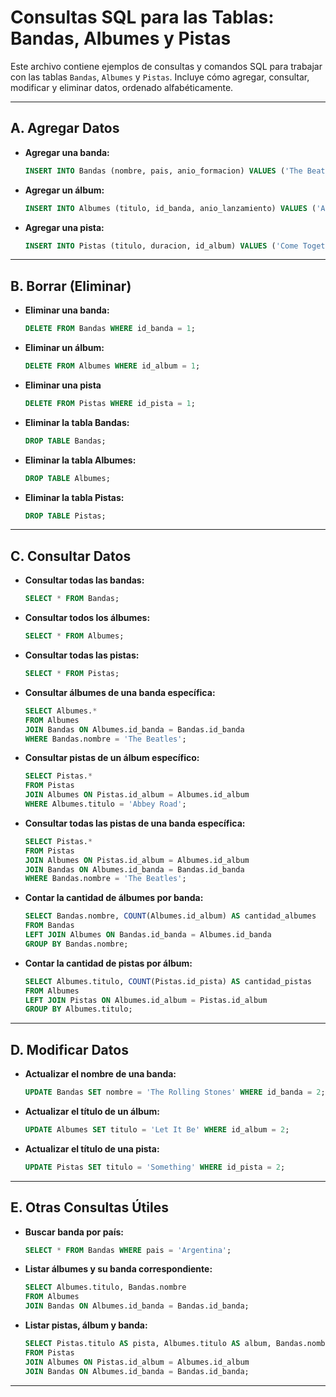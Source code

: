 # Consultas SQL para las Tablas: Bandas, Albumes y Pistas

Este archivo contiene ejemplos de consultas y comandos SQL para trabajar con las tablas `Bandas`, `Albumes` y `Pistas`. Incluye cómo agregar, consultar, modificar y eliminar datos, ordenado alfabéticamente.

---


## A. Agregar Datos

- **Agregar una banda:**
  ```sql
  INSERT INTO Bandas (nombre, pais, anio_formacion) VALUES ('The Beatles', 'Reino Unido', 1960);


- **Agregar un álbum:**
    ```sql
    INSERT INTO Albumes (titulo, id_banda, anio_lanzamiento) VALUES ('Abbey Road', 1, 1969);

- **Agregar una pista:**
    ```sql
    INSERT INTO Pistas (titulo, duracion, id_album) VALUES ('Come Together', '4:20', 1);


---

## B. Borrar (Eliminar)

- **Eliminar una banda:**
    ```sql
    DELETE FROM Bandas WHERE id_banda = 1;

- **Eliminar un álbum:**
    ```sql
    DELETE FROM Albumes WHERE id_album = 1;

- **Eliminar una pista**
    ```sql
    DELETE FROM Pistas WHERE id_pista = 1;

- **Eliminar la tabla Bandas:**
    ```sql
    DROP TABLE Bandas;

- **Eliminar la tabla Albumes:**
    ```sql
    DROP TABLE Albumes;

- **Eliminar la tabla Pistas:**
    ```sql
    DROP TABLE Pistas;


---

##  C. Consultar Datos
- **Consultar todas las bandas:**
    ```sql
    SELECT * FROM Bandas;

- **Consultar todos los álbumes:**
    ```sql
    SELECT * FROM Albumes;

- **Consultar todas las pistas:**
    ```sql
    SELECT * FROM Pistas;

- **Consultar álbumes de una banda específica:**
    ```sql
    SELECT Albumes.* 
    FROM Albumes
    JOIN Bandas ON Albumes.id_banda = Bandas.id_banda
    WHERE Bandas.nombre = 'The Beatles';

- **Consultar pistas de un álbum específico:**
    ```sql
    SELECT Pistas.*
    FROM Pistas
    JOIN Albumes ON Pistas.id_album = Albumes.id_album
    WHERE Albumes.titulo = 'Abbey Road';

- **Consultar todas las pistas de una banda específica:**
    ```sql
    SELECT Pistas.*
    FROM Pistas
    JOIN Albumes ON Pistas.id_album = Albumes.id_album
    JOIN Bandas ON Albumes.id_banda = Bandas.id_banda
    WHERE Bandas.nombre = 'The Beatles';

- **Contar la cantidad de álbumes por banda:**
    ```sql
    SELECT Bandas.nombre, COUNT(Albumes.id_album) AS cantidad_albumes
    FROM Bandas
    LEFT JOIN Albumes ON Bandas.id_banda = Albumes.id_banda
    GROUP BY Bandas.nombre;

- **Contar la cantidad de pistas por álbum:**
    ```sql
    SELECT Albumes.titulo, COUNT(Pistas.id_pista) AS cantidad_pistas    
    FROM Albumes
    LEFT JOIN Pistas ON Albumes.id_album = Pistas.id_album
    GROUP BY Albumes.titulo;


---

##  D. Modificar Datos

- **Actualizar el nombre de una banda:**
    ```sql
    UPDATE Bandas SET nombre = 'The Rolling Stones' WHERE id_banda = 2;


- **Actualizar el título de un álbum:**
    ```sql
    UPDATE Albumes SET titulo = 'Let It Be' WHERE id_album = 2;

- **Actualizar el título de una pista:**
    ```sql
    UPDATE Pistas SET titulo = 'Something' WHERE id_pista = 2;


---

##  E. Otras Consultas Útiles

- **Buscar banda por país:**
    ```sql
    SELECT * FROM Bandas WHERE pais = 'Argentina';

- **Listar álbumes y su banda correspondiente:**
    ```sql
    SELECT Albumes.titulo, Bandas.nombre
    FROM Albumes
    JOIN Bandas ON Albumes.id_banda = Bandas.id_banda;

- **Listar pistas, álbum y banda:**
    ```sql
    SELECT Pistas.titulo AS pista, Albumes.titulo AS album, Bandas.nombre AS banda
    FROM Pistas
    JOIN Albumes ON Pistas.id_album = Albumes.id_album
    JOIN Bandas ON Albumes.id_banda = Bandas.id_banda;


---
